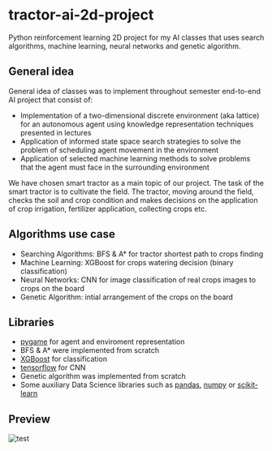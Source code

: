 # tractor-ai-2d-project
Python reinforcement learning 2D project for my AI classes that uses search algorithms, machine learning, neural networks and genetic algorithm.

## General idea
General idea of classes was to implement throughout semester end-to-end AI project that consist of:
- Implementation of a two-dimensional discrete environment (aka lattice) for an autonomous agent using knowledge representation techniques presented in lectures
- Application of informed state space search strategies to solve the problem of scheduling agent movement in the environment
- Application of selected machine learning methods to solve problems that the agent must face in the surrounding environment

We have chosen smart tractor as a main topic of our project. The task of the smart tractor is to cultivate the field. The tractor, moving around the field, checks the soil and crop condition and makes decisions on the application of crop irrigation, fertilizer application, collecting crops etc.

## Algorithms use case 
- Searching Algorithms: BFS & A* for tractor shortest path to crops finding
- Machine Learning: XGBoost for crops watering decision (binary classification)
- Neural Networks: CNN for image classification of real crops images to crops on the board
- Genetic Algorithm: intial arrangement of the crops on the board

## Libraries 
- [pygame](https://github.com/pygame/) for agent and enviroment representation
- BFS & A* were implemented from scratch
- [XGBoost](https://github.com/dmlc/xgboost) for classification
- [tensorflow](https://github.com/tensorflow/tensorflow) for CNN
- Genetic algorithm was implemented from scratch
- Some auxiliary Data Science libraries such as [pandas](https://github.com/pandas-dev/pandas), [numpy](https://github.com/numpy/numpy) or [scikit-learn](https://github.com/scikit-learn/scikit-learn)

## Preview 
![test](https://im.ezgif.com/tmp/ezgif-1-d4a04fd200.gif)
